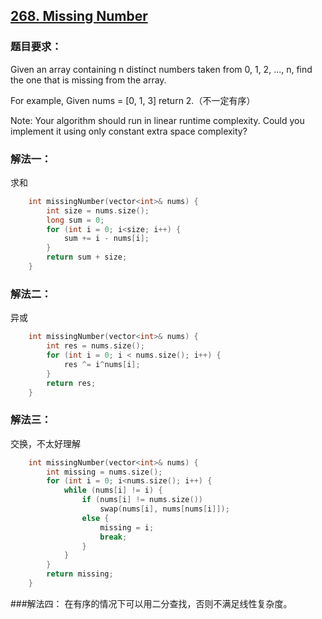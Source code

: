 ## [268. Missing Number](https://leetcode.com/problems/missing-number/#/description)
### 题目要求：
Given an array containing n distinct numbers taken from 0, 1, 2, ..., n, find the one that is missing from the array.

For example,
Given nums = [0, 1, 3] return 2.（不一定有序）

Note:
Your algorithm should run in linear runtime complexity. Could you implement it using only constant extra space complexity?
### 解法一：
求和
```c
	int missingNumber(vector<int>& nums) {
		int size = nums.size();
		long sum = 0;
		for (int i = 0; i<size; i++) {
			sum += i - nums[i];
		}
		return sum + size;
	}
```
### 解法二：
异或
```c
	int missingNumber(vector<int>& nums) {
		int res = nums.size();
		for (int i = 0; i < nums.size(); i++) {
			res ^= i^nums[i];
		}
		return res;
	}
```
### 解法三：
交换，不太好理解
```c
	int missingNumber(vector<int>& nums) {
		int missing = nums.size();
		for (int i = 0; i<nums.size(); i++) {
			while (nums[i] != i) {
				if (nums[i] != nums.size())
					swap(nums[i], nums[nums[i]]);
				else {
					missing = i;
					break;
				}
			}
		}
		return missing;
	}
```
###解法四：
在有序的情况下可以用二分查找，否则不满足线性复杂度。
